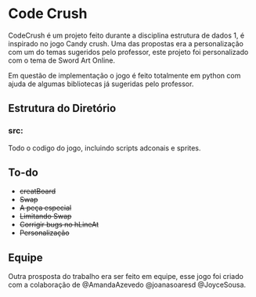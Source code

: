 <h1>Code Crush</h1>

<p>CodeCrush é um projeto feito durante a disciplina estrutura de dados 1, é inspirado no jogo Candy crush. Uma das propostas era a personalização com um do temas sugeridos pelo professor, este projeto foi personalizado com o tema de Sword Art Online.</p>
<p> Em questão de implementação o jogo é feito totalmente em python com ajuda de algumas bibliotecas já sugeridas pelo professor.</p>
<h2>Estrutura do Diretório</h2>
<h3>src:</h3>
<p>Todo o codigo do jogo, incluindo scripts adconais e sprites.</p>
<h2>To-do</h2>
<ul>
  <li><del>creatBoard</del></li>
  <li><del>Swap</del></li>
  <li><del>A peça especial</del></li>
  <li><del>Limitando Swap</del></li>
  <li><del>Corrigir bugs no hLineAt</del></li>
  <li><del>Personalização</del></li>
</ul>

<h2>Equipe</h2>
<p> Outra prosposta do trabalho era ser feito em equipe, esse jogo foi criado com a colaboração de @AmandaAzevedo @joanasoaresd @JoyceSousa.</p>
